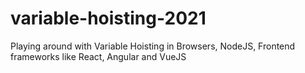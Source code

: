# variable-hoisting-2021
Playing around with Variable Hoisting in Browsers, NodeJS, Frontend frameworks like React, Angular and VueJS
